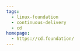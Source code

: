 ```yaml
---
tags:
  - linux-foundation
  - continuous-delivery
  - cd
homepage:
  - https://cd.foundation/
---
```

